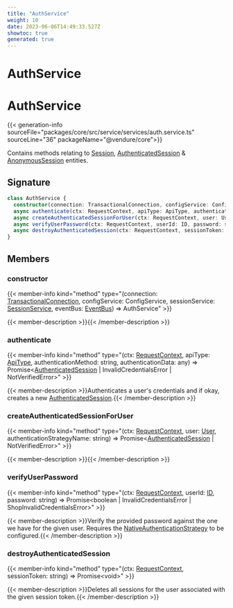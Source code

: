 ```yaml
---
title: "AuthService"
weight: 10
date: 2023-06-06T14:49:33.527Z
showtoc: true
generated: true
---
```

<!-- This file was generated from the Vendure source. Do not modify. Instead, re-run the "docs:build" script -->

# AuthService
<div class="symbol">


# AuthService

{{< generation-info sourceFile="packages/core/src/service/services/auth.service.ts" sourceLine="36" packageName="@vendure/core">}}

Contains methods relating to <a href='/typescript-api/entities/session#session'>Session</a>, <a href='/typescript-api/entities/authenticated-session#authenticatedsession'>AuthenticatedSession</a> & <a href='/typescript-api/entities/anonymous-session#anonymoussession'>AnonymousSession</a> entities.

## Signature

```TypeScript
class AuthService {
  constructor(connection: TransactionalConnection, configService: ConfigService, sessionService: SessionService, eventBus: EventBus)
  async authenticate(ctx: RequestContext, apiType: ApiType, authenticationMethod: string, authenticationData: any) => Promise<AuthenticatedSession | InvalidCredentialsError | NotVerifiedError>;
  async createAuthenticatedSessionForUser(ctx: RequestContext, user: User, authenticationStrategyName: string) => Promise<AuthenticatedSession | NotVerifiedError>;
  async verifyUserPassword(ctx: RequestContext, userId: ID, password: string) => Promise<boolean | InvalidCredentialsError | ShopInvalidCredentialsError>;
  async destroyAuthenticatedSession(ctx: RequestContext, sessionToken: string) => Promise<void>;
}
```
## Members

### constructor

{{< member-info kind="method" type="(connection: <a href='/typescript-api/data-access/transactional-connection#transactionalconnection'>TransactionalConnection</a>, configService: ConfigService, sessionService: <a href='/typescript-api/services/session-service#sessionservice'>SessionService</a>, eventBus: <a href='/typescript-api/events/event-bus#eventbus'>EventBus</a>) => AuthService"  >}}

{{< member-description >}}{{< /member-description >}}

### authenticate

{{< member-info kind="method" type="(ctx: <a href='/typescript-api/request/request-context#requestcontext'>RequestContext</a>, apiType: <a href='/typescript-api/request/api-type#apitype'>ApiType</a>, authenticationMethod: string, authenticationData: any) => Promise&#60;<a href='/typescript-api/entities/authenticated-session#authenticatedsession'>AuthenticatedSession</a> | InvalidCredentialsError | NotVerifiedError&#62;"  >}}

{{< member-description >}}Authenticates a user's credentials and if okay, creates a new <a href='/typescript-api/entities/authenticated-session#authenticatedsession'>AuthenticatedSession</a>.{{< /member-description >}}

### createAuthenticatedSessionForUser

{{< member-info kind="method" type="(ctx: <a href='/typescript-api/request/request-context#requestcontext'>RequestContext</a>, user: <a href='/typescript-api/entities/user#user'>User</a>, authenticationStrategyName: string) => Promise&#60;<a href='/typescript-api/entities/authenticated-session#authenticatedsession'>AuthenticatedSession</a> | NotVerifiedError&#62;"  >}}

{{< member-description >}}{{< /member-description >}}

### verifyUserPassword

{{< member-info kind="method" type="(ctx: <a href='/typescript-api/request/request-context#requestcontext'>RequestContext</a>, userId: <a href='/typescript-api/common/id#id'>ID</a>, password: string) => Promise&#60;boolean | InvalidCredentialsError | ShopInvalidCredentialsError&#62;"  >}}

{{< member-description >}}Verify the provided password against the one we have for the given user. Requires
the <a href='/typescript-api/auth/native-authentication-strategy#nativeauthenticationstrategy'>NativeAuthenticationStrategy</a> to be configured.{{< /member-description >}}

### destroyAuthenticatedSession

{{< member-info kind="method" type="(ctx: <a href='/typescript-api/request/request-context#requestcontext'>RequestContext</a>, sessionToken: string) => Promise&#60;void&#62;"  >}}

{{< member-description >}}Deletes all sessions for the user associated with the given session token.{{< /member-description >}}


</div>

